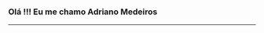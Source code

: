 
### Olá !!! Eu me chamo Adriano Medeiros
___________________________________________________________________________________________________________________________________________
